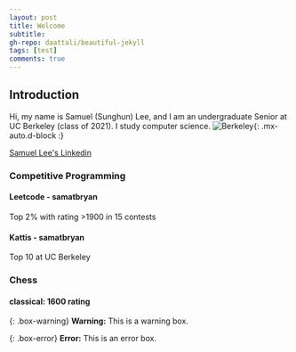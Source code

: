 ```yaml
---
layout: post
title: Welcome
subtitle: 
gh-repo: daattali/beautiful-jekyll
tags: [test]
comments: true
---
```


## Introduction
Hi, my name is Samuel (Sunghun) Lee, and I am an undergraduate Senior at UC Berkeley (class of 2021). I study computer science.
![Berkeley](https://www.campussafetymagazine.com/wp-content/uploads/2018/02/berkeley-logo.jpg){: .mx-auto.d-block :}

[Samuel Lee's Linkedin](https://www.linkedin.com/in/samatbryan/) 


### Competitive Programming

#### Leetcode - samatbryan
Top 2% with rating >1900 in 15 contests

#### Kattis - samatbryan
Top 10 at UC Berkeley

### Chess

#### classical: 1600 rating

{: .box-warning}
**Warning:** This is a warning box.


{: .box-error}
**Error:** This is an error box.


